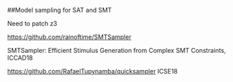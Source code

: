 ##Model sampling for SAT and SMT

Need to patch z3

https://github.com/rainoftime/SMTSampler

SMTSampler: Efficient Stimulus Generation from Complex SMT Constraints, ICCAD18

https://github.com/RafaelTupynamba/quicksampler
ICSE18
